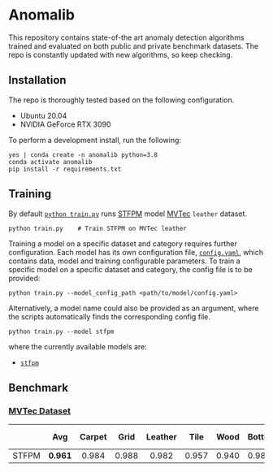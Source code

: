 # Anomalib

This repository contains state-of-the art anomaly detection algorithms trained 
and evaluated on both public and private benchmark datasets. The repo is 
constantly updated with new algorithms, so keep checking.

## Installation
The repo is thoroughly tested based on the following configuration.
*  Ubuntu 20.04
*  NVIDIA GeForce RTX 3090

To perform a development install, run the following:
```
yes | conda create -n anomalib python=3.8
conda activate anomalib
pip install -r requirements.txt
```

## Training
By default [`python train.py`](https://gitlab-icv.inn.intel.com/algo_rnd_team/anomaly/blob/samet/stfpm/train.py)
runs [STFPM](https://arxiv.org/pdf/2103.04257.pdf) model [MVTec](https://www.mvtec.com/company/research/datasets/mvtec-ad) `leather` dataset.
```
python train.py    # Train STFPM on MVTec leather
```

Training a model on a specific dataset and category requires further configuration. Each model has its own 
configuration file, [`config.yaml`](https://gitlab-icv.inn.intel.com/algo_rnd_team/anomaly/blob/samet/stfpm/anomalib/models/stfpm/config.yaml), which contains data, model and training 
configurable parameters. To train a specific model on a specific dataset and category, the config file is to be provided:
```
python train.py --model_config_path <path/to/model/config.yaml>
```

Alternatively, a model name could also be provided as an argument, where the scripts automatically finds the corresponding config file.
```
python train.py --model stfpm
```
where the currently available models are:
*  [`stfpm`](https://gitlab-icv.inn.intel.com/algo_rnd_team/anomaly/tree/samet/stfpm/anomalib/models/stfpm)



## Benchmark

### [MVTec Dataset](https://www.mvtec.com/company/research/datasets/mvtec-ad)

|       | Avg        | Carpet |  Grid | Leather |  Tile |  Wood | Bottle | Cable | Capsule | Hazelnut | Metal Nut |  Pill | Screw | Toothbrush | Transistor | Zipper |
|-------|:----------:|:------:|:-----:|:-------:|:-----:|:-----:|:------:|:-----:|:-------:|:--------:|:---------:|:-----:|:-----:|:----------:|:----------:|:------:|
| STFPM |  **0.961** |  0.984 | 0.988 |  0.982  | 0.957 | 0.940 |  0.981 | 0.940 |  0.974  |   0.983  |   0.968   | 0.973 | 0.983 |    0.984   |    0.800   |  0.983 |

